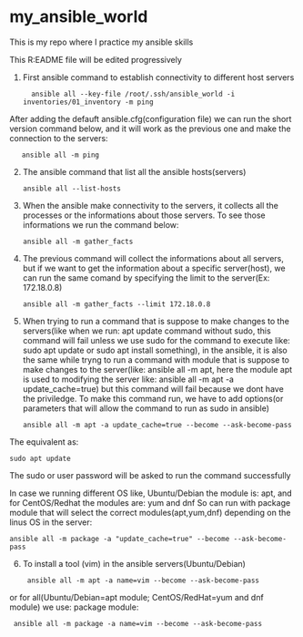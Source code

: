 # my_ansible_world
This is my repo where I practice my ansible skills

This R:EADME file will be edited progressively

1. First ansible command to establish connectivity to different host servers


         ansible all --key-file /root/.ssh/ansible_world -i inventories/01_inventory -m ping 

After adding the defauft ansible.cfg(configuration file) we can run the short version command below, and it will work as the previous one and make the connection to the servers:

       ansible all -m ping

2. The ansible command that list all the ansible hosts(servers)

       ansible all --list-hosts

3. When the ansible make connectivity to the servers, it collects all the processes or the informations about those servers. To see those informations we run the command below:

       ansible all -m gather_facts


4. The previous command will collect the informations about all servers, but if we want to get the information about a specific server(host), we can run the same comand by specifying the limit to the server(Ex: 172.18.0.8)

       ansible all -m gather_facts --limit 172.18.0.8

5. When trying to run a command that is suppose to make changes to the servers(like when we run: apt update command without sudo, this command will fail unless we use sudo for the command to execute like: sudo apt update or sudo apt install something), in the ansible, it is also the same while tryng to run a command with module that is suppose to make changes to the server(like: ansible all -m apt, here the module apt is used to modifying the server like:  ansible all -m apt -a update_cache=true) but this command will fail because we dont have the priviledge. To make this command run, we have to add options(or parameters that will allow the command to run as sudo in ansible)

	
       ansible all -m apt -a update_cache=true --become --ask-become-pass

The equivalent as:

	sudo apt update 

The sudo or user password will be asked to run the command successfully

In case we running different OS like, Ubuntu/Debian  the module is: apt, and for CentOS/Redhat the modules are: yum and dnf
So can run with package module that will select the correct modules(apt,yum,dnf) depending on the linus OS in the server:

	ansible all -m package -a "update_cache=true" --become --ask-become-pass

6. To install a tool (vim) in the ansible servers(Ubuntu/Debian)

        ansible all -m apt -a name=vim --become --ask-become-pass 

or for all(Ubuntu/Debian=apt module; CentOS/RedHat=yum and dnf module) we use: package module:

	 ansible all -m package -a name=vim --become --ask-become-pass
